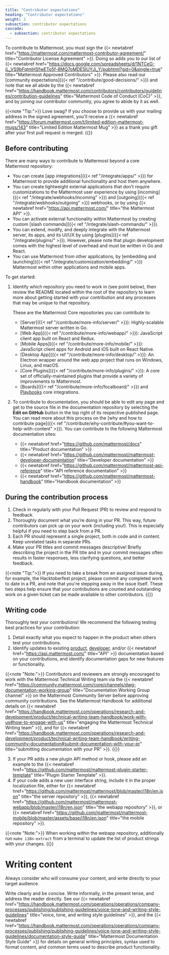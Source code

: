 ```yaml
---
title: "Contributor expectations"
heading: "Contributor expectations"
weight: 3
subsection: contributor expectations
cascade:
  - subsection: contributor expectations
---
```


To contribute to Mattermost, you must sign the {{< newtabref href="https://mattermost.com/mattermost-contributor-agreement/" title="Contributor License Agreement" >}}. Doing so adds you to our list of {{< newtabref href="https://docs.google.com/spreadsheets/d/1NTCeG-iL_VS9bFqtmHSfwETo5f-8MQ7oMDE5IUYJi_Y/pubhtml?gid=0&single=true" title="Mattermost Approved Contributors" >}}. 
Please also read our [community expectations]({{< ref "/contribute/good-decisions/" >}}) and note that we all abide by the {{< newtabref href="https://handbook.mattermost.com/contributors/contributors/guidelines/contribution-guidelines" title="Mattermost Code of Conduct (CoC)" >}}, and by joining our contributor community, you agree to abide by it as well.

{{<note "Tip:">}}
Love swag? If you choose to provide us with your mailing address in the signed agreement, you'll receive a {{< newtabref href="https://forum.mattermost.com/t/limited-edition-mattermost-mugs/143" title="Limited Edition Mattermost Mug" >}} as a thank you gift after your first pull request is merged.
{{</note>}}


## Before contributing

There are many ways to contribute to Mattermost beyond a core Mattermost repository:
- You can create [app integrations]({{< ref "/integrate/apps/" >}}) for Mattermost to provide additional functionality and host them anywhere.
- You can create lightweight external applications that don’t require customizations to the Mattermost user experience by using [incoming]({{< ref "/integrate/webhooks/incoming" >}}) and [outgoing]({{< ref "/integrate/webhooks/outgoing" >}}) webhooks, or by using {{< newtabref href="https://api.mattermost.com/" title="the Mattermost API" >}}.
- You can activate external functionality within Mattermost by creating custom [slash commands]({{< ref "/integrate/slash-commands/" >}}).
- You can extend, modify, and deeply integrate with the Mattermost server, its apps, and its UI/UX by using [plugins]({{< ref "/integrate/plugins/" >}}). However, please note that plugin development comes with the highest level of overhead and must be written in Go and React.
- You can use Mattermost from other applications, by [embedding and launching]({{< ref "/integrate/customization/embedding/" >}}) Mattermost within other applications and mobile apps.

To get started:

1. Identify which repository you need to work in (see point below), then review the README located within the root of the repository to learn more about getting started with your contribution and any processes that may be unique to that repository.

    These are the Mattermost Core repositories you can contribute to:
     - [Server]({{< ref "/contribute/more-info/server/" >}}): Highly-scalable Mattermost server written in Go.
     - [Web App]({{< ref "/contribute/more-info/webapp/" >}}): JavaScript client app built on React and Redux.
     - [Mobile Apps]({{< ref "/contribute/more-info/mobile/" >}}): JavaScript client apps for Android and iOS built on React Native.
     - [Desktop App]({{< ref "/contribute/more-info/desktop/" >}}): An Electron wrapper around the web app project that runs on Windows, Linux, and macOS.
     - [Core Plugins]({{< ref "/contribute/more-info/plugins/" >}}): A core set of officially-maintained plugins that provide a variety of improvements to Mattermost.
     - [Boards]({{< ref "/contribute/more-info/focalboard/" >}}) and [Playbooks](https://github.com/mattermost/mattermost-plugin-playbooks) core integrations.

2. To contribute to documentation, you should be able to edit any page and get to the source file in the documentation repository by selecting the **Edit on GitHub** button in the top right of its respective published page. You can read more about this process on the [why and how to contribute page]({{< ref "/contribute/why-contribute/#you-want-to-help-with-content" >}}). You can contribute to the following Mattermost documentation sites:

    - {{< newtabref href="https://github.com/mattermost/docs" title="Product documentation" >}}
    - {{< newtabref href="https://github.com/mattermost/mattermost-developer-documentation" title="Developer documentation" >}}
    - {{< newtabref href="https://github.com/mattermost/mattermost-api-reference" title="API reference documentation" >}}
    - {{< newtabref href="https://github.com/mattermost/mattermost-handbook" title="Handbook documentation" >}}

## During the contribution process

1. Check in regularly with your Pull Request (PR) to review and respond to feedback.
2. Thoroughly document what you’re doing in your PR. This way, future contributors can pick up on your work (including you!). This is especially helpful if you need to step back from a PR.
3. Each PR should represent a single project, both in code and in content. Keep unrelated tasks in separate  PRs.
4. Make your PR titles and commit messages descriptive! Briefly describing the project in the PR title and in your commit messages often results in faster responses, less clarifying questions, and better feedback.

{{<note "Tip:">}}
If you need to take a break from an assigned issue during, for example, the Hacktoberfest project, please commit any completed work to date in a PR, and note that you're stepping away in the issue itself. These two steps help ensure that your contributions are counted and outstanding work on a given ticket can be made available to other contributors.
{{</note>}}

## Writing code

Thoroughly test your contributions! We recommend the following testing best practices for your contribution:
1. Detail exactly what you expect to happen in the product when others test your contributions.
2. Identify updates to existing [product](https://docs.mattermost.com/), [developer](https://developers.mattermost.com/), and/or {{< newtabref href="https://api.mattermost.com/" title="API" >}} documentation based on your contributions, and identify documentation gaps for new features or functionality. 

{{<note "Note:">}}
   Contributors and reviewers are strongly encouraged to work with the Mattermost Technical Writing team via the {{< newtabref href="https://community.mattermost.com/core/channels/dwg-documentation-working-group" title="Documentation Working Group channel" >}} on the Mattermost Community Server before approving community contributions. See the Mattermost Handbook for additional details on {{< newtabref href="https://handbook.mattermost.com/operations/research-and-development/product/technical-writing-team-handbook/work-with-us#how-to-engage-with-us" title="engaging the Mattermost Technical Writing team" >}}, and for {{< newtabref href="https://handbook.mattermost.com/operations/research-and-development/product/technical-writing-team-handbook/writing-community-documentation#submit-documentation-with-your-pr" title="submitting documentation with your PR" >}}.
   {{</note>}}


3. If your PR adds a new plugin API method or hook, please add an example to the {{< newtabref href="https://github.com/mattermost/mattermost-plugin-starter-template" title="Plugin Starter Template" >}}.
4. If your code adds a new user interface string, include it in the proper localization file, either for {{< newtabref href="https://github.com/mattermost/mattermost/blob/master/i18n/en.json" title="the server repository" >}}, {{< newtabref href="https://github.com/mattermost/mattermost-webapp/blob/master/i18n/en.json" title="the webapp repository" >}}, or {{< newtabref href="https://github.com/mattermost/mattermost-mobile/blob/master/assets/base/i18n/en.json" title="the mobile repository" >}}. 


{{<note "Note:">}}
When working within the webapp repository, additionally run `make i18n-extract` from a terminal to update the list of product strings with your changes.
{{</note>}}

# Writing content

Always consider who will consume your content, and write directly to your target audience.

Write clearly and be concise. Write informally, in the present tense, and address the reader directly. See our {{< newtabref href="https://handbook.mattermost.com/operations/operations/company-processes/publishing/publishing-guidelines/voice-tone-and-writing-style-guidelines" title="voice, tone, and writing style guidelines" >}}, and the {{< newtabref href="https://handbook.mattermost.com/operations/operations/company-processes/publishing/publishing-guidelines/voice-tone-and-writing-style-guidelines/documentation-style-guide" title="Mattermost Documentation Style Guide" >}} for details on general writing principles, syntax used to format content, and common terms used to describe product functionality.
